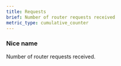 ```yaml
---
title: Requests
brief: Number of router requests received
metric_type: cumulative_counter
---
```


### Nice name

Number of router requests received.
